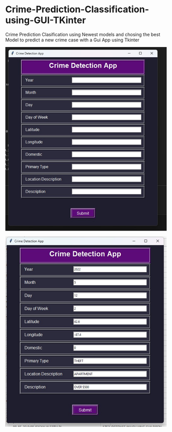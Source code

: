 # Crime-Prediction-Classification-using-GUI-TKinter
Crime Prediction Clasification using Newest models and chosing the best Model to predict a new crime case with a Gui App using Tkinter


![GUI Look](https://github.com/Georgito77/Crime-Prediction-Classification-using-GUI-TKinter/blob/main/GUI%20screenshots/GUI%20plain.jpg)

![GUI Data Entered](https://github.com/Georgito77/Crime-Prediction-Classification-using-GUI-TKinter/blob/main/GUI%20screenshots/Gui%20Data%20entered.jpg)
